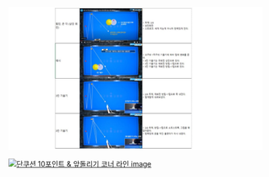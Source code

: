 
[![횡단1](images/횡단1.JPG)](https://github.com/bhkyung/bhkyung.github.io/blob/71f637d283845a04f857721ea14c3c9a194a79d3/images/%ED%9A%A1%EB%8B%A81.JPG)

[![단쿠션 10포인트 & 앞돌리기 코너 라인 image](https://slid-users-assets-v1-seoul.s3.ap-northeast-2.amazonaws.com/public/capture_images/6a003085d8464c859eaefaba3ff8c8c3/20998bba-deb6-42dc-a25a-21249417785b.png)](https://slid.cc/vdocs/6a003085d8464c859eaefaba3ff8c8c3?v=58c145ba22084f5d8d9faddddc4b14dc&start=89.26591999427795)
